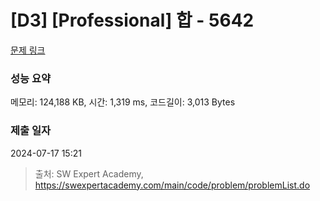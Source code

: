 # [D3] [Professional] 합 - 5642 

[문제 링크](https://swexpertacademy.com/main/code/problem/problemDetail.do?contestProbId=AWXQm2SqdxkDFAUo) 

### 성능 요약

메모리: 124,188 KB, 시간: 1,319 ms, 코드길이: 3,013 Bytes

### 제출 일자

2024-07-17 15:21



> 출처: SW Expert Academy, https://swexpertacademy.com/main/code/problem/problemList.do